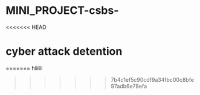 # MINI_PROJECT-csbs-
<<<<<<< HEAD
# cyber attack detention
=======
hiiiiii
>>>>>>> 7b4c1ef5c90cdf9a34fbc00c8bfe97adb6e78efa
